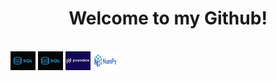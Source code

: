 <h1 align='center'>Welcome to my Github!</h1>

<div style="display: inline_block"><br>
   <img src='./img/sql.jpg' align="center" alt="python" height="30" width="40">
   <img src='./img/sql.jpg' align="center" alt="sql" height="30" width="40">
   <img src='./img/pandas.png' align="center" alt="pandas" height="30" width="40">
   <img src='./img/numpy.png' align="center" alt="numpy" height="30" width="40">
</div>


<!--
**RobertoSoler/RobertoSoler** is a ✨ _special_ ✨ repository because its `README.md` (this file) appears on your GitHub profile.

Here are some ideas to get you started:

- 🔭 I’m currently working on ...
- 🌱 I’m currently learning ...
- 👯 I’m looking to collaborate on ...
- 🤔 I’m looking for help with ...
- 💬 Ask me about ...
- 📫 How to reach me: ...
- 😄 Pronouns: ...
- ⚡ Fun fact: ...
-->
